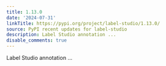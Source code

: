 ```yaml
---
title: 1.13.0
date: '2024-07-31'
linkTitle: https://pypi.org/project/label-studio/1.13.0/
source: PyPI recent updates for label-studio
description: Label Studio annotation ...
disable_comments: true
---
```

Label Studio annotation ...